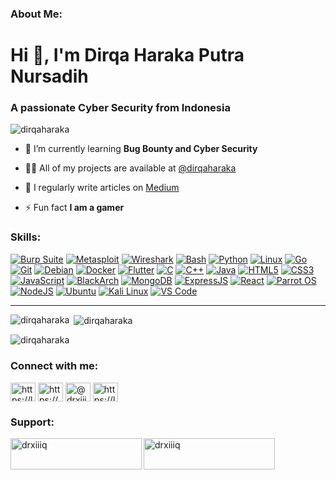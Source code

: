 <h3 align="left">About Me:</h3>
<h1 align="left">Hi 👋, I'm Dirqa Haraka Putra Nursadih</h1>
<h3 align="left">A passionate Cyber Security from Indonesia</h3>

<p align="left"> <img src="https://komarev.com/ghpvc/?username=dirqaharaka&label=Profile%20views&color=0e75b6&style=flat" alt="dirqaharaka" /> </p>

- 🌱 I’m currently learning **Bug Bounty and Cyber Security**

- 👨‍💻 All of my projects are available at [@dirqaharaka](https://dirqaharaka.github.io)

- 📝 I regularly write articles on [Medium](https://medium.com/@drxiiiq)

- ⚡ Fun fact **I am a gamer**

<h3 align="left">Skills:</h3>
<div dir="auto">
  <div align="left" dir="auto">
      <a target="_blank" rel="noopener noreferrer nofollow" href="https://camo.githubusercontent.com/3fe19c163aa55e7cc726050226cb88434de7bd1929286f3cbd3b6eb13ba102f6/68747470733a2f2f696d672e736869656c64732e696f2f62616467652f427572705f53756974652d4646363633333f7374796c653d666f722d7468652d6261646765266c6f676f3d627572702d737569746526636f6c6f723d303030303030"><img src="https://camo.githubusercontent.com/3fe19c163aa55e7cc726050226cb88434de7bd1929286f3cbd3b6eb13ba102f6/68747470733a2f2f696d672e736869656c64732e696f2f62616467652f427572705f53756974652d4646363633333f7374796c653d666f722d7468652d6261646765266c6f676f3d627572702d737569746526636f6c6f723d303030303030" alt="Burp Suite" data-canonical-src="https://img.shields.io/badge/Burp_Suite-FF6633?style=for-the-badge&amp;logo=burp-suite&amp;color=000000" style="max-width: 100%;"></a>
      <a target="_blank" rel="noopener noreferrer nofollow" href="https://camo.githubusercontent.com/b24649eb68c6ab906d91559cb64c7ae6d188c264a15b58015eeaa1da4528f4ea/68747470733a2f2f696d672e736869656c64732e696f2f62616467652f4d65746173706c6f69742d3030384338433f7374796c653d666f722d7468652d6261646765266c6f676f3d6d65746173706c6f697426636f6c6f723d303030303030"><img src="https://camo.githubusercontent.com/b24649eb68c6ab906d91559cb64c7ae6d188c264a15b58015eeaa1da4528f4ea/68747470733a2f2f696d672e736869656c64732e696f2f62616467652f4d65746173706c6f69742d3030384338433f7374796c653d666f722d7468652d6261646765266c6f676f3d6d65746173706c6f697426636f6c6f723d303030303030" alt="Metasploit" data-canonical-src="https://img.shields.io/badge/Metasploit-008C8C?style=for-the-badge&amp;logo=metasploit&amp;color=000000" style="max-width: 100%;"></a>
      <a target="_blank" rel="noopener noreferrer nofollow" href="https://camo.githubusercontent.com/fe4cdea7edf00822cf4908a2e5a11e4bc81dcf756f28b1ee500e4eacd81cc8cb/68747470733a2f2f696d672e736869656c64732e696f2f62616467652f57697265736861726b2d3030393633393f7374796c653d666f722d7468652d6261646765266c6f676f3d77697265736861726b26636f6c6f723d303030303030"><img src="https://camo.githubusercontent.com/fe4cdea7edf00822cf4908a2e5a11e4bc81dcf756f28b1ee500e4eacd81cc8cb/68747470733a2f2f696d672e736869656c64732e696f2f62616467652f57697265736861726b2d3030393633393f7374796c653d666f722d7468652d6261646765266c6f676f3d77697265736861726b26636f6c6f723d303030303030" alt="Wireshark" data-canonical-src="https://img.shields.io/badge/Wireshark-009639?style=for-the-badge&amp;logo=wireshark&amp;color=000000" style="max-width: 100%;"></a>
      <a target="_blank" rel="noopener noreferrer nofollow" href="https://camo.githubusercontent.com/03aa65c91e1f5c285e2d60625f4605f8af0f16d295e382f23cbb82e759adb0ae/68747470733a2f2f696d672e736869656c64732e696f2f62616467652f426173682d3445414132353f7374796c653d666f722d7468652d6261646765266c6f676f3d676e752d6261736826636f6c6f723d303030303030"><img src="https://camo.githubusercontent.com/03aa65c91e1f5c285e2d60625f4605f8af0f16d295e382f23cbb82e759adb0ae/68747470733a2f2f696d672e736869656c64732e696f2f62616467652f426173682d3445414132353f7374796c653d666f722d7468652d6261646765266c6f676f3d676e752d6261736826636f6c6f723d303030303030" alt="Bash" data-canonical-src="https://img.shields.io/badge/Bash-4EAA25?style=for-the-badge&amp;logo=gnu-bash&amp;color=000000" style="max-width: 100%;"></a>
      <a target="_blank" rel="noopener noreferrer nofollow" href="https://camo.githubusercontent.com/9c5f8af91264b31d521b14c58f03d4fe6fbfc2c97f6ca4ddf9bedb3ea4041c28/68747470733a2f2f696d672e736869656c64732e696f2f62616467652f507974686f6e2d3337373641423f7374796c653d666f722d7468652d6261646765266c6f676f3d707974686f6e26636f6c6f723d303030303030"><img src="https://camo.githubusercontent.com/9c5f8af91264b31d521b14c58f03d4fe6fbfc2c97f6ca4ddf9bedb3ea4041c28/68747470733a2f2f696d672e736869656c64732e696f2f62616467652f507974686f6e2d3337373641423f7374796c653d666f722d7468652d6261646765266c6f676f3d707974686f6e26636f6c6f723d303030303030" alt="Python" data-canonical-src="https://img.shields.io/badge/Python-3776AB?style=for-the-badge&amp;logo=python&amp;color=000000" style="max-width: 100%;"></a>
      <a target="_blank" rel="noopener noreferrer nofollow" href="https://camo.githubusercontent.com/7726a86bf059430946e79134194ec507350a9ae54b6dab106f80ab361bcd3b5b/68747470733a2f2f696d672e736869656c64732e696f2f62616467652f4c696e75782d4643433632343f7374796c653d666f722d7468652d6261646765266c6f676f3d6c696e757826636f6c6f723d303030303030"><img src="https://camo.githubusercontent.com/7726a86bf059430946e79134194ec507350a9ae54b6dab106f80ab361bcd3b5b/68747470733a2f2f696d672e736869656c64732e696f2f62616467652f4c696e75782d4643433632343f7374796c653d666f722d7468652d6261646765266c6f676f3d6c696e757826636f6c6f723d303030303030" alt="Linux" data-canonical-src="https://img.shields.io/badge/Linux-FCC624?style=for-the-badge&amp;logo=linux&amp;color=000000" style="max-width: 100%;"></a>
      <a target="_blank" rel="noopener noreferrer nofollow" href="https://camo.githubusercontent.com/aa041ae6fc2cc9f7953df85161e3a305af6333db3b65da9e9918f27d0f74d937/68747470733a2f2f696d672e736869656c64732e696f2f62616467652f476f2d3030414444383f7374796c653d666f722d7468652d6261646765266c6f676f3d676f26636f6c6f723d303030303030"><img src="https://camo.githubusercontent.com/aa041ae6fc2cc9f7953df85161e3a305af6333db3b65da9e9918f27d0f74d937/68747470733a2f2f696d672e736869656c64732e696f2f62616467652f476f2d3030414444383f7374796c653d666f722d7468652d6261646765266c6f676f3d676f26636f6c6f723d303030303030" alt="Go" data-canonical-src="https://img.shields.io/badge/Go-00ADD8?style=for-the-badge&amp;logo=go&amp;color=000000" style="max-width: 100%;"></a>
      <a target="_blank" rel="noopener noreferrer nofollow" href="https://camo.githubusercontent.com/693a0d5927828cf97e310a906e9ce27624af3a943bb2940fb8e136fcb2070272/68747470733a2f2f696d672e736869656c64732e696f2f62616467652f4769742d4630353033323f7374796c653d666f722d7468652d6261646765266c6f676f3d67697426636f6c6f723d303030303030"><img src="https://camo.githubusercontent.com/693a0d5927828cf97e310a906e9ce27624af3a943bb2940fb8e136fcb2070272/68747470733a2f2f696d672e736869656c64732e696f2f62616467652f4769742d4630353033323f7374796c653d666f722d7468652d6261646765266c6f676f3d67697426636f6c6f723d303030303030" alt="Git" data-canonical-src="https://img.shields.io/badge/Git-F05032?style=for-the-badge&amp;logo=git&amp;color=000000" style="max-width: 100%;"></a>
      <a target="_blank" rel="noopener noreferrer nofollow" href="https://camo.githubusercontent.com/35416c521b374a1a46642adaa9121312747a4bf638ab8970efa18a306830b583/68747470733a2f2f696d672e736869656c64732e696f2f62616467652f44656269616e2d4437304135333f7374796c653d666f722d7468652d6261646765266c6f676f3d64656269616e26636f6c6f723d303030303030"><img src="https://camo.githubusercontent.com/35416c521b374a1a46642adaa9121312747a4bf638ab8970efa18a306830b583/68747470733a2f2f696d672e736869656c64732e696f2f62616467652f44656269616e2d4437304135333f7374796c653d666f722d7468652d6261646765266c6f676f3d64656269616e26636f6c6f723d303030303030" alt="Debian" data-canonical-src="https://img.shields.io/badge/Debian-D70A53?style=for-the-badge&amp;logo=debian&amp;color=000000" style="max-width: 100%;"></a>
      <a target="_blank" rel="noopener noreferrer nofollow" href="https://camo.githubusercontent.com/19f8bdde8a38a87a2a483b95926e9e6d8311ef2842bbc5d4edbc63db9d3af6cb/68747470733a2f2f696d672e736869656c64732e696f2f62616467652f446f636b65722d3234393645443f7374796c653d666f722d7468652d6261646765266c6f676f3d646f636b657226636f6c6f723d303030303030"><img src="https://camo.githubusercontent.com/19f8bdde8a38a87a2a483b95926e9e6d8311ef2842bbc5d4edbc63db9d3af6cb/68747470733a2f2f696d672e736869656c64732e696f2f62616467652f446f636b65722d3234393645443f7374796c653d666f722d7468652d6261646765266c6f676f3d646f636b657226636f6c6f723d303030303030" alt="Docker" data-canonical-src="https://img.shields.io/badge/Docker-2496ED?style=for-the-badge&amp;logo=docker&amp;color=000000" style="max-width: 100%;"></a>
      <a target="_blank" rel="noopener noreferrer nofollow" href="https://camo.githubusercontent.com/0b9abc2204c57bbd5580d92635538856284652da7d36b18fccdb210310ba30dd/68747470733a2f2f696d672e736869656c64732e696f2f62616467652f466c75747465722d3032353639423f7374796c653d666f722d7468652d6261646765266c6f676f3d666c757474657226636f6c6f723d303030303030"><img src="https://camo.githubusercontent.com/0b9abc2204c57bbd5580d92635538856284652da7d36b18fccdb210310ba30dd/68747470733a2f2f696d672e736869656c64732e696f2f62616467652f466c75747465722d3032353639423f7374796c653d666f722d7468652d6261646765266c6f676f3d666c757474657226636f6c6f723d303030303030" alt="Flutter" data-canonical-src="https://img.shields.io/badge/Flutter-02569B?style=for-the-badge&amp;logo=flutter&amp;color=000000" style="max-width: 100%;"></a>
      <a target="_blank" rel="noopener noreferrer nofollow" href="https://camo.githubusercontent.com/aa60d10f1c8c88e59eea77937546b6fc976dd8563d21f7f295c2a60af0698aba/68747470733a2f2f696d672e736869656c64732e696f2f62616467652f432d3030353939433f7374796c653d666f722d7468652d6261646765266c6f676f3d6326636f6c6f723d303030303030"><img src="https://camo.githubusercontent.com/aa60d10f1c8c88e59eea77937546b6fc976dd8563d21f7f295c2a60af0698aba/68747470733a2f2f696d672e736869656c64732e696f2f62616467652f432d3030353939433f7374796c653d666f722d7468652d6261646765266c6f676f3d6326636f6c6f723d303030303030" alt="C" data-canonical-src="https://img.shields.io/badge/C-00599C?style=for-the-badge&amp;logo=c&amp;color=000000" style="max-width: 100%;"></a>
      <a target="_blank" rel="noopener noreferrer nofollow" href="https://camo.githubusercontent.com/fa9a947e2241ec02c2084a04365e0315ee04b0238e841a27a1a03ff3cdcac5fd/68747470733a2f2f696d672e736869656c64732e696f2f62616467652f432532422532422d4633344237463f7374796c653d666f722d7468652d6261646765266c6f676f3d6325324225324226636f6c6f723d303030303030"><img src="https://camo.githubusercontent.com/fa9a947e2241ec02c2084a04365e0315ee04b0238e841a27a1a03ff3cdcac5fd/68747470733a2f2f696d672e736869656c64732e696f2f62616467652f432532422532422d4633344237463f7374796c653d666f722d7468652d6261646765266c6f676f3d6325324225324226636f6c6f723d303030303030" alt="C++" data-canonical-src="https://img.shields.io/badge/C%2B%2B-F34B7F?style=for-the-badge&amp;logo=c%2B%2B&amp;color=000000" style="max-width: 100%;"></a>
      <a target="_blank" rel="noopener noreferrer nofollow" href="https://camo.githubusercontent.com/7adfb6d550e6851b71e6c607f76d9148c68497f9b3057ce3848d77a6d454a2c1/68747470733a2f2f696d672e736869656c64732e696f2f62616467652f4a6176612d3030373339363f7374796c653d666f722d7468652d6261646765266c6f676f3d6a61766126636f6c6f723d303030303030"><img src="https://camo.githubusercontent.com/7adfb6d550e6851b71e6c607f76d9148c68497f9b3057ce3848d77a6d454a2c1/68747470733a2f2f696d672e736869656c64732e696f2f62616467652f4a6176612d3030373339363f7374796c653d666f722d7468652d6261646765266c6f676f3d6a61766126636f6c6f723d303030303030" alt="Java" data-canonical-src="https://img.shields.io/badge/Java-007396?style=for-the-badge&amp;logo=java&amp;color=000000" style="max-width: 100%;"></a>
      <a target="_blank" rel="noopener noreferrer nofollow" href="https://camo.githubusercontent.com/74781565ba9c866b2d973a2c5081572e35644c6d03725698395182a75c26a7db/68747470733a2f2f696d672e736869656c64732e696f2f62616467652f48544d4c352d3544344236433f7374796c653d666f722d7468652d6261646765266c6f676f3d68746d6c3526636f6c6f723d303030303030"><img src="https://camo.githubusercontent.com/74781565ba9c866b2d973a2c5081572e35644c6d03725698395182a75c26a7db/68747470733a2f2f696d672e736869656c64732e696f2f62616467652f48544d4c352d3544344236433f7374796c653d666f722d7468652d6261646765266c6f676f3d68746d6c3526636f6c6f723d303030303030" alt="HTML5" data-canonical-src="https://img.shields.io/badge/HTML5-5D4B6C?style=for-the-badge&amp;logo=html5&amp;color=000000" style="max-width: 100%;"></a>
      <a target="_blank" rel="noopener noreferrer nofollow" href="https://camo.githubusercontent.com/5129b6665d09ef3bafb8161c025cc281c97e5f070f987422ee5b34403a2834ec/68747470733a2f2f696d672e736869656c64732e696f2f62616467652f435353332d3239363546313f7374796c653d666f722d7468652d6261646765266c6f676f3d6373733326636f6c6f723d303030303030"><img src="https://camo.githubusercontent.com/5129b6665d09ef3bafb8161c025cc281c97e5f070f987422ee5b34403a2834ec/68747470733a2f2f696d672e736869656c64732e696f2f62616467652f435353332d3239363546313f7374796c653d666f722d7468652d6261646765266c6f676f3d6373733326636f6c6f723d303030303030" alt="CSS3" data-canonical-src="https://img.shields.io/badge/CSS3-2965F1?style=for-the-badge&amp;logo=css3&amp;color=000000" style="max-width: 100%;"></a>
      <a target="_blank" rel="noopener noreferrer nofollow" href="https://camo.githubusercontent.com/8d065c59bc62dec4cec41a4d283a3c69df20a4211eb20a3906d2616070962222/68747470733a2f2f696d672e736869656c64732e696f2f62616467652f4a6176615363726970742d4637444631453f7374796c653d666f722d7468652d6261646765266c6f676f3d6a61766173637269707426636f6c6f723d303030303030"><img src="https://camo.githubusercontent.com/8d065c59bc62dec4cec41a4d283a3c69df20a4211eb20a3906d2616070962222/68747470733a2f2f696d672e736869656c64732e696f2f62616467652f4a6176615363726970742d4637444631453f7374796c653d666f722d7468652d6261646765266c6f676f3d6a61766173637269707426636f6c6f723d303030303030" alt="JavaScript" data-canonical-src="https://img.shields.io/badge/JavaScript-F7DF1E?style=for-the-badge&amp;logo=javascript&amp;color=000000" style="max-width: 100%;"></a>
      <a target="_blank" rel="noopener noreferrer nofollow" href="https://camo.githubusercontent.com/8813ce26d7f2d9f4d3f87188f3c32d97444b95436cee28c259d4e4010cdabb07/68747470733a2f2f696d672e736869656c64732e696f2f62616467652f426c61636b417263682d3041304130413f7374796c653d666f722d7468652d6261646765266c6f676f3d626c61636b6172636826636f6c6f723d303030303030"><img src="https://camo.githubusercontent.com/8813ce26d7f2d9f4d3f87188f3c32d97444b95436cee28c259d4e4010cdabb07/68747470733a2f2f696d672e736869656c64732e696f2f62616467652f426c61636b417263682d3041304130413f7374796c653d666f722d7468652d6261646765266c6f676f3d626c61636b6172636826636f6c6f723d303030303030" alt="BlackArch" data-canonical-src="https://img.shields.io/badge/BlackArch-0A0A0A?style=for-the-badge&amp;logo=blackarch&amp;color=000000" style="max-width: 100%;"></a>
      <a target="_blank" rel="noopener noreferrer nofollow" href="https://camo.githubusercontent.com/4e4c755bbde729404736e3e7665446753b0789b6bde6908d0e33c28e28f7968e/68747470733a2f2f696d672e736869656c64732e696f2f62616467652f4d6f6e676f44422d3437413234383f7374796c653d666f722d7468652d6261646765266c6f676f3d6d6f6e676f646226636f6c6f723d303030303030"><img src="https://camo.githubusercontent.com/4e4c755bbde729404736e3e7665446753b0789b6bde6908d0e33c28e28f7968e/68747470733a2f2f696d672e736869656c64732e696f2f62616467652f4d6f6e676f44422d3437413234383f7374796c653d666f722d7468652d6261646765266c6f676f3d6d6f6e676f646226636f6c6f723d303030303030" alt="MongoDB" data-canonical-src="https://img.shields.io/badge/MongoDB-47A248?style=for-the-badge&amp;logo=mongodb&amp;color=000000" style="max-width: 100%;"></a>
      <a target="_blank" rel="noopener noreferrer nofollow" href="https://camo.githubusercontent.com/ccfc955b23425ec9cdd05879d698d9f63a27f22497e00696040379a204e0d821/68747470733a2f2f696d672e736869656c64732e696f2f62616467652f457870726573734a532d3030303030303f7374796c653d666f722d7468652d6261646765266c6f676f3d6578707265737326636f6c6f723d303030303030"><img src="https://camo.githubusercontent.com/ccfc955b23425ec9cdd05879d698d9f63a27f22497e00696040379a204e0d821/68747470733a2f2f696d672e736869656c64732e696f2f62616467652f457870726573734a532d3030303030303f7374796c653d666f722d7468652d6261646765266c6f676f3d6578707265737326636f6c6f723d303030303030" alt="ExpressJS" data-canonical-src="https://img.shields.io/badge/ExpressJS-000000?style=for-the-badge&amp;logo=express&amp;color=000000" style="max-width: 100%;"></a>
      <a target="_blank" rel="noopener noreferrer nofollow" href="https://camo.githubusercontent.com/235ce623f63417c629cb32379037b4eaec2bd7614dc331ea4ce0330f002facb0/68747470733a2f2f696d672e736869656c64732e696f2f62616467652f52656163742d3631444146423f7374796c653d666f722d7468652d6261646765266c6f676f3d726561637426636f6c6f723d303030303030"><img src="https://camo.githubusercontent.com/235ce623f63417c629cb32379037b4eaec2bd7614dc331ea4ce0330f002facb0/68747470733a2f2f696d672e736869656c64732e696f2f62616467652f52656163742d3631444146423f7374796c653d666f722d7468652d6261646765266c6f676f3d726561637426636f6c6f723d303030303030" alt="React" data-canonical-src="https://img.shields.io/badge/React-61DAFB?style=for-the-badge&amp;logo=react&amp;color=000000" style="max-width: 100%;"></a>
      <a target="_blank" rel="noopener noreferrer nofollow" href="https://camo.githubusercontent.com/e0030a5c74534f8b23d9d075f776b7ca7c88e2f2a5cb1422250ef586d39a11ef/68747470733a2f2f696d672e736869656c64732e696f2f62616467652f506172726f745f4f532d3245384538463f7374796c653d666f722d7468652d6261646765266c6f676f3d706172726f7426636f6c6f723d303030303030"><img src="https://camo.githubusercontent.com/e0030a5c74534f8b23d9d075f776b7ca7c88e2f2a5cb1422250ef586d39a11ef/68747470733a2f2f696d672e736869656c64732e696f2f62616467652f506172726f745f4f532d3245384538463f7374796c653d666f722d7468652d6261646765266c6f676f3d706172726f7426636f6c6f723d303030303030" alt="Parrot OS" data-canonical-src="https://img.shields.io/badge/Parrot_OS-2E8E8F?style=for-the-badge&amp;logo=parrot&amp;color=000000" style="max-width: 100%;"></a>
      <a target="_blank" rel="noopener noreferrer nofollow" href="https://camo.githubusercontent.com/ee508040eb234870591ee8b03202db6ff7f2b1ee26f5bb1bb803ab566d841be8/68747470733a2f2f696d672e736869656c64732e696f2f62616467652f4e6f64652e6a732d3843433834433f7374796c653d666f722d7468652d6261646765266c6f676f3d6e6f64652e6a7326636f6c6f723d303030303030"><img src="https://camo.githubusercontent.com/ee508040eb234870591ee8b03202db6ff7f2b1ee26f5bb1bb803ab566d841be8/68747470733a2f2f696d672e736869656c64732e696f2f62616467652f4e6f64652e6a732d3843433834433f7374796c653d666f722d7468652d6261646765266c6f676f3d6e6f64652e6a7326636f6c6f723d303030303030" alt="NodeJS" data-canonical-src="https://img.shields.io/badge/Node.js-8CC84C?style=for-the-badge&amp;logo=node.js&amp;color=000000" style="max-width: 100%;"></a>
      <a target="_blank" rel="noopener noreferrer nofollow" href="https://camo.githubusercontent.com/daff3a816a92e15c781d0619f99e848f8b2a06037cbc6d5d6429835dfbcf1a3c/68747470733a2f2f696d672e736869656c64732e696f2f62616467652f5562756e74752d4539353432303f7374796c653d666f722d7468652d6261646765266c6f676f3d7562756e747526636f6c6f723d303030303030"><img src="https://camo.githubusercontent.com/daff3a816a92e15c781d0619f99e848f8b2a06037cbc6d5d6429835dfbcf1a3c/68747470733a2f2f696d672e736869656c64732e696f2f62616467652f5562756e74752d4539353432303f7374796c653d666f722d7468652d6261646765266c6f676f3d7562756e747526636f6c6f723d303030303030" alt="Ubuntu" data-canonical-src="https://img.shields.io/badge/Ubuntu-E95420?style=for-the-badge&amp;logo=ubuntu&amp;color=000000" style="max-width: 100%;"></a>
      <a target="_blank" rel="noopener noreferrer nofollow" href="https://camo.githubusercontent.com/fb4d15c91fb2480ac52f0b1c49bb556003f58a5ab44fe6158eac2b4265936a68/68747470733a2f2f696d672e736869656c64732e696f2f62616467652f4b616c695f4c696e75782d3535374339343f7374796c653d666f722d7468652d6261646765266c6f676f3d6b616c692d6c696e757826636f6c6f723d303030303030"><img src="https://camo.githubusercontent.com/fb4d15c91fb2480ac52f0b1c49bb556003f58a5ab44fe6158eac2b4265936a68/68747470733a2f2f696d672e736869656c64732e696f2f62616467652f4b616c695f4c696e75782d3535374339343f7374796c653d666f722d7468652d6261646765266c6f676f3d6b616c692d6c696e757826636f6c6f723d303030303030" alt="Kali Linux" data-canonical-src="https://img.shields.io/badge/Kali_Linux-557C94?style=for-the-badge&amp;logo=kali-linux&amp;color=000000" style="max-width: 100%;"></a>
      <a target="_blank" rel="noopener noreferrer nofollow" href="https://camo.githubusercontent.com/4cd684f25b484381f9be5e439d0a348cc4f14b1929bce7611ff32ab0529f6ed2/68747470733a2f2f696d672e736869656c64732e696f2f62616467652f56535f436f64652d3030374143433f7374796c653d666f722d7468652d6261646765266c6f676f3d76697375616c2d73747564696f2d636f646526636f6c6f723d303030303030"><img src="https://camo.githubusercontent.com/4cd684f25b484381f9be5e439d0a348cc4f14b1929bce7611ff32ab0529f6ed2/68747470733a2f2f696d672e736869656c64732e696f2f62616467652f56535f436f64652d3030374143433f7374796c653d666f722d7468652d6261646765266c6f676f3d76697375616c2d73747564696f2d636f646526636f6c6f723d303030303030" alt="VS Code" data-canonical-src="https://img.shields.io/badge/VS_Code-007ACC?style=for-the-badge&amp;logo=visual-studio-code&amp;color=000000" style="max-width: 100%;"></a>
  </div>
</div>
<hr>


<p><img align="left" src="https://github-readme-stats.vercel.app/api/top-langs?username=dirqaharaka&show_icons=true&locale=en&layout=compact" alt="dirqaharaka" /></p>

<p>&nbsp;<img align="center" src="https://github-readme-stats.vercel.app/api?username=dirqaharaka&show_icons=true&locale=en" alt="dirqaharaka" /></p>

<p><img align="center" src="https://github-readme-streak-stats.herokuapp.com/?user=dirqaharaka&" alt="dirqaharaka" /></p>

<h3 align="left">Connect with me:</h3>
<p align="left">
<a href="https://linkedin.com/in/https://linkedin.com/dirqaharaka" target="blank"><img align="center" src="https://raw.githubusercontent.com/rahuldkjain/github-profile-readme-generator/master/src/images/icons/Social/linked-in-alt.svg" alt="https://linkedin.com/dirqaharaka" height="30" width="40" /></a>
<a href="https://instagram.com/https://github.com/drxiiiq" target="blank"><img align="center" src="https://raw.githubusercontent.com/rahuldkjain/github-profile-readme-generator/master/src/images/icons/Social/instagram.svg" alt="https://github.com/drxiiiq" height="30" width="40" /></a>
<a href="https://medium.com/@drxiiiq" target="blank"><img align="center" src="https://raw.githubusercontent.com/rahuldkjain/github-profile-readme-generator/master/src/images/icons/Social/medium.svg" alt="@drxiiiq" height="30" width="40" /></a>
<a href="https://www.youtube.com/c/https://linkedin.com/dirxiiiq" target="blank"><img align="center" src="https://raw.githubusercontent.com/rahuldkjain/github-profile-readme-generator/master/src/images/icons/Social/youtube.svg" alt="https://linkedin.com/dirxiiiq" height="30" width="40" /></a>
</p>

<h3 align="left">Support:</h3>
<p><a href="https://www.buymeacoffee.com/drxiiiq"> <img align="left" src="https://cdn.buymeacoffee.com/buttons/v2/default-yellow.png" height="50" width="210" alt="drxiiiq" /></a><a href="https://ko-fi.com/drxiiiq"> <img align="left" src="https://cdn.ko-fi.com/cdn/kofi3.png?v=3" height="50" width="210" alt="drxiiiq" /></a></p><br><br>
